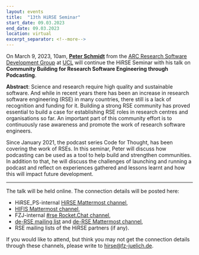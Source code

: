 ```yaml
---
layout: events
title:  "13th HiRSE Seminar"
start_date: 09.03.2023
end_date: 09.03.2023
location: virtual
excerpt_separator: <!--more-->
---
```


On March 9, 2023, 10am, [**Peter Schmidt**](https://www.ucl.ac.uk/advanced-research-computing/people/peter-schmidt) from the [ARC Research Software Development Group](https://www.ucl.ac.uk/advanced-research-computing) at [UCL](https://www.ucl.ac.uk) will continue the HiRSE Seminar with his talk on **Community Building for Research Software Engineering through Podcasting**. 
<!--more-->

**Abstract**: 
Science and research require high quality and sustainable software. And while in recent years there has been an increase in research software engineering (RSE) in many countries, there still is a lack of recognition and funding for it. Building a strong RSE community has proved essential to build a case for establishing RSE roles in research centres and organisations so far. An important part of this community effort is to continuously rase awareness and promote the work of research software engineers.

Since January 2021, the podcast series Code for Thought, has been covering the work of RSEs. In this seminar, Peter will discuss how podcasting can be used as a tool to help build and strengthen communities. In addition to that, he will discuss the challenges of launching and running a podcast and reflect on experiences gathered and lessons learnt and how this will impact future development.

***

The talk will be held online. The connection details will be posted here:

* HiRSE_PS-internal [HiRSE Mattermost channel](https://mattermost.hzdr.de/hirse),
* [HIFIS Mattermost channel](https://mattermost.hzdr.de/hifis), 
* FZJ-internal [#rse Rocket.Chat channel](https://chat.fz-juelich.de/channel/rse),
* [de-RSE mailing list](https://de-rse.org/de/join.html) and [de-RSE Mattermost channel](https://chat.gwdg.de/channel/derse),
* RSE mailing lists of the HiRSE partners (if any).

If you would like to attend, but think you may not get the connection details through these channels, please write to [hirse@fz-juelich.de](mailto:hirse@fz-juelich.de).

